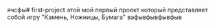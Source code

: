 ячсфы# first-project
этой мой первый проект который представляет собой игру "Камень, Ножницы, Бумага"
вафывфывфывфыв
